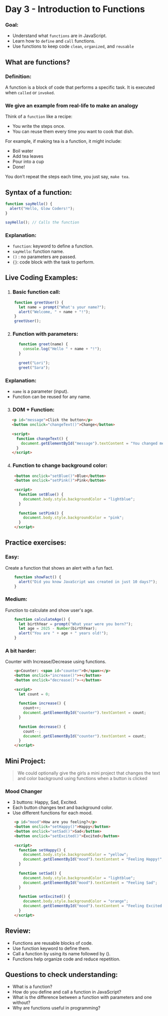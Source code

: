 # Day 3 - Introduction to Functions
### Goal:
-	Understand what `functions` are in JavaScript.
-	Learn how to `define` and `call` functions.
-	Use functions to keep code `clean`, `organized`, and `reusable`
## What are functions?
### Definition:
A function is a block of code that performs a specific task. It is executed when `called` or `invoked`.
### We give an example from real-life to make an analogy
Think of a `function` like a recipe:
-	You write the steps once.
-	You can reuse them every time you want to cook that dish.
  
For example, if making tea is a function, it might include:
-	Boil water
-	Add tea leaves
-	Pour into a cup
-	Done!

You don’t repeat the steps each time, you just say, `make tea`.
## Syntax of a function:
```js
function sayHello() {
  alert("Hello, Glow Coders!");
}

sayHello(); // Calls the function
```
### Explanation:
- `function`: keyword to define a function.
-	`sayHello`: function name.
-	`()` : no parameters are passed.
-	`{}`: code block with the task to perform.
## Live Coding Examples:
1.	### Basic function call:
```js
    function greetUser() {
      let name = prompt("What's your name?");
      alert("Welcome, " + name + "!");
    }
    greetUser();
```
2. ### Function with parameters:
```js
      function greet(name) {
        console.log("Hello " + name + "!");
      }
      
      greet("Lori");
      greet("Sara");
```
### Explanation:
-	`name` is a parameter (input).
-	Function can be reused for any name.
  
3.	### DOM + Function:
   ```html
      <p id="message">Click the button</p>
      <button onclick="changeText()">Change</button>
      
      <script>
        function changeText() {
          document.getElementById("message").textContent = "You changed me!";
        }
      </script>
  ```
4.	### Function to change background color:

``` html
    <button onclick="setBlue()">Blue</button>
    <button onclick="setPink()">Pink</button>
    
    <script>
      function setBlue() {
        document.body.style.backgroundColor = "lightblue";
      }
    
      function setPink() {
        document.body.style.backgroundColor = "pink";
      }
    </script>
```
## Practice exercises:
### Easy:
Create a function that shows an alert with a fun fact.
```js
    function showFact() {
      alert("Did you know JavaScript was created in just 10 days?");
    }
```
### Medium:
Function to calculate and show user's age.
```js
    function calculateAge() {
      let birthYear = prompt("What year were you born?");
      let age = 2025 - Number(birthYear);
      alert("You are " + age + " years old!");
    }
```
### A bit harder:
Counter with Increase/Decrease using functions.
```html 
    <p>Counter: <span id="counter">0</span></p>
    <button onclick="increase()">+</button>
    <button onclick="decrease()">-</button>
    
    <script>
      let count = 0;
    
      function increase() {
        count++;
        document.getElementById("counter").textContent = count;
      }
    
      function decrease() {
        count--;
        document.getElementById("counter").textContent = count;
      }
    </script>
```

## Mini Project:
> We could optionally give the girls a mini project that changes the text and color background using functions when a button is clicked
### Mood Changer
-	3 buttons: Happy, Sad, Excited.
-	Each button changes text and background color.
-	Use different functions for each mood.
```html
    <p id="mood">How are you feeling?</p>
    <button onclick="setHappy()">Happy</button>
    <button onclick="setSad()">Sad</button>
    <button onclick="setExcited()">Excited</button>
    
    <script>
      function setHappy() {
        document.body.style.backgroundColor = "yellow";
        document.getElementById("mood").textContent = "Feeling Happy!";
      }
    
      function setSad() {
        document.body.style.backgroundColor = "lightblue";
        document.getElementById("mood").textContent = "Feeling Sad";
      }
    
      function setExcited() {
        document.body.style.backgroundColor = "orange";
        document.getElementById("mood").textContent = "Feeling Excited!!";
      }
    </script>
```
## Review:
- Functions are reusable blocks of code.
-	Use function keyword to define them.
-	Call a function by using its name followed by ().
-	Functions help organize code and reduce repetition.

## Questions to check understanding:
-	What is a function?
-	How do you define and call a function in JavaScript?
-	What is the difference between a function with parameters and one without?
-	Why are functions useful in programming?


